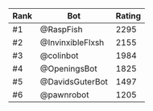 Rank|Bot|Rating
---|---|---
#1|@RaspFish|2295
#2|@InvinxibleFlxsh|2155
#3|@colinbot|1984
#4|@OpeningsBot|1825
#5|@DavidsGuterBot|1497
#6|@pawnrobot|1205
